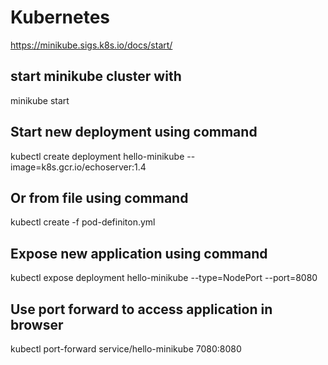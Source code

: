 # Kubernetes

https://minikube.sigs.k8s.io/docs/start/

## start minikube cluster with
minikube start

## Start new deployment using command
kubectl create deployment hello-minikube --image=k8s.gcr.io/echoserver:1.4

## Or from file using command
kubectl create -f pod-definiton.yml

## Expose new application using command
kubectl expose deployment hello-minikube --type=NodePort --port=8080

## Use port forward to access application in browser
kubectl port-forward service/hello-minikube 7080:8080
